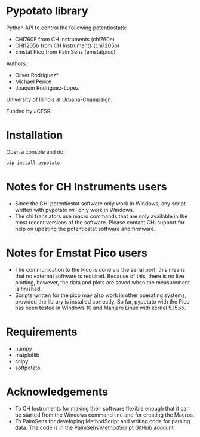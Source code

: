 # Pypotato library
Python API to control the following potentiostats:

* CHI760E from CH Instruments (chi760e)
* CHI1205b from CH Instruments (chi1205b)
* Emstat Pico from PalmSens (emstatpico)


Authors:

* Oliver Rodriguez*
* Michael Pence
* Joaquin Rodriguez-Lopez

University of Illinois at Urbana-Champaign.

Funded by JCESR.

# Installation
Open a console and do:
```python
pip install pypotato
```

# Notes for CH Instruments users
* Since the CHI potentiostat software only work in Windows, any script written with
pypotato will only work in Windows.
* The chi translators use macro commands that are only available in the most 
recent versions of the software. Please contact CHI support for help on updating
the potentiostat software and firmware.

# Notes for Emstat Pico users
* The communication to the Pico is done via the serial port, this means that no
external software is required. Because of this, there is no live plotting, however,
the data and plots are saved when the measurement is finished.
* Scripts written for the pico may also work in other operating systems, provided
the library is installed correctly. So far, pypotato with the Pico has been 
tested in Windows 10 and Manjaro Linux with kernel 5.15.xx. 


# Requirements
* numpy
* matplotlib
* scipy
* softpotato

# Acknowledgements
* To CH Instruments for making their software flexible enough that it can be 
started from the Windows command line and for creating the Macros.
* To PalmSens for developing MethodScript and writing code for parsing data. The
code is in the [PalmSens MethodScript GitHub account](https://github.com/PalmSens/MethodSCRIPT_Examples)
